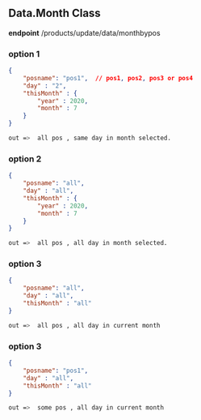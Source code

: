 ## Data.Month  Class
**endpoint** /products/update/data/monthbypos

### option 1
```JSON
{
    "posname": "pos1",  // pos1, pos2, pos3 or pos4
    "day" : "2",
    "thisMonth" : {
        "year" : 2020,
        "month" : 7
    }
}
```
```bash
out =>  all pos , same day in month selected.
```


### option 2
```JSON
{
    "posname": "all",
    "day" : "all",
    "thisMonth" : {
        "year" : 2020,
        "month" : 7
    }
}
```
```bash
out =>  all pos , all day in month selected.
```

### option 3
```JSON
{
    "posname": "all",
    "day" : "all",
    "thisMonth" : "all"
}
```

```bash
out =>  all pos , all day in current month
```


### option 3
```JSON
{
    "posname": "pos1",
    "day" : "all",
    "thisMonth" : "all"
}
```

```bash
out =>  some pos , all day in current month
```